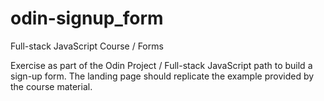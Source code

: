 # odin-signup_form
Full-stack JavaScript Course / Forms

Exercise as part of the Odin Project / Full-stack JavaScript path to build a sign-up form. The landing page should replicate the example provided by the course material.


